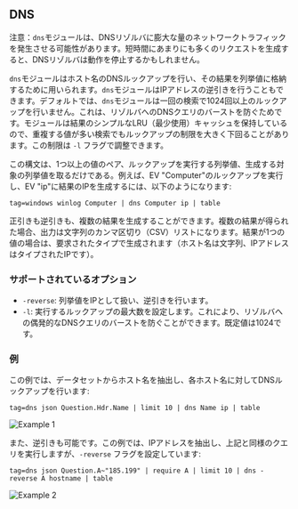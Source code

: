 ## DNS

注意：`dns`モジュールは、DNSリゾルバに膨大な量のネットワークトラフィックを発生させる可能性があります。短時間にあまりにも多くのリクエストを生成すると、DNSリゾルバは動作を停止するかもしれません。 

`dns`モジュールはホスト名のDNSルックアップを行い、その結果を列挙値に格納するために用いられます。`dns`モジュールはIPアドレスの逆引きを行うこともできます。デフォルトでは、`dns`モジュールは一回の検索で1024回以上のルックアップを行いません。これは、リゾルバへのDNSクエリのバーストを防ぐためです。モジュールは結果のシンプルなLRU（最少使用）キャッシュを保持しているので、重複する値が多い検索でもルックアップの制限を大きく下回ることがあります。この制限は `-l` フラグで調整できます。

この構文は、1つ以上の値のペア、ルックアップを実行する列挙値、生成する対象の列挙値を取るだけである。例えば、EV "Computer"のルックアップを実行し、EV "ip"に結果のIPを生成するには、以下のようになります:

```
tag=windows winlog Computer | dns Computer ip | table
```

正引きも逆引きも、複数の結果を生成することができます。複数の結果が得られた場合、出力は文字列のカンマ区切り（CSV）リストになります。結果が1つの値の場合は、要求されたタイプで生成されます（ホスト名は文字列、IPアドレスはタイプされたIPです）。

### サポートされているオプション

* `-reverse`: 列挙値をIPとして扱い、逆引きを行います。
* `-l`: 実行するルックアップの最大数を設定します。これにより、リゾルバへの偶発的なDNSクエリのバーストを防ぐことができます。既定値は1024です。

### 例

この例では、データセットからホスト名を抽出し、各ホスト名に対してDNSルックアップを行います:

```
tag=dns json Question.Hdr.Name | limit 10 | dns Name ip | table
```

![Example 1](example1.png)

また、逆引きも可能です。この例では、IPアドレスを抽出し、上記と同様のクエリを実行しますが、`-reverse` フラグを設定しています:

```
tag=dns json Question.A~"185.199" | require A | limit 10 | dns -reverse A hostname | table
```

![Example 2](example2.png)
